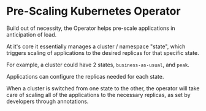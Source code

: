 # Pre-Scaling Kubernetes Operator

Build out of necessity, the Operator helps pre-scale applications in anticipation of load.

At it's core it essentially manages a cluster / namespace "state", 
which triggers scaling of applications to the desired replicas for that specific state.

For example, a cluster could have 2 states, `business-as-usual`, and `peak`.

Applications can configure the replicas needed for each state.
 
When a cluster is switched from one state to the other, 
the operator will take care of scaling all of the applications to the necessary replicas,
as set by developers through annotations.
